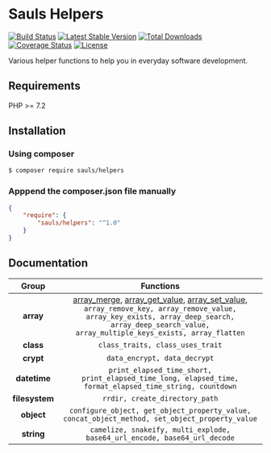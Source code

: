 # Sauls Helpers

[![Build Status](https://travis-ci.org/sauls/helpers.svg?branch=master)](https://travis-ci.org/sauls/helpers)
[![Latest Stable Version](https://poser.pugx.org/sauls/helpers/v/stable)](https://packagist.org/packages/sauls/helpers)
[![Total Downloads](https://poser.pugx.org/sauls/helpers/downloads)](https://packagist.org/packages/sauls/helpers)
[![Coverage Status](https://coveralls.io/repos/github/sauls/helpers/badge.svg?branch=master)](https://coveralls.io/github/sauls/helpers?branch=master)
[![License](https://poser.pugx.org/sauls/helpers/license)](https://packagist.org/packages/sauls/helpers)

Various helper functions to help you in everyday software development.

## Requirements

PHP >= 7.2

## Installation

### Using composer
```bash
$ composer require sauls/helpers
```
### Apppend the composer.json file manually
```json
{
    "require": {
        "sauls/helpers": "^1.0"
    }
}
```

## Documentation

| Group | Functions |
|:--:|:---------:|
| **array** | [array_merge](/doc/array/array-merge.md), [array_get_value](/doc/array/array-get-value.md), [array_set_value](/doc/array/array-set-value.md), `array_remove_key, array_remove_value, array_key_exists, array_deep_search, array_deep_search_value, array_multiple_keys_exists, array_flatten` |
| **class** | `class_traits, class_uses_trait` |
| **crypt** | `data_encrypt, data_decrypt` |
| **datetime** | `print_elapsed_time_short, print_elapsed_time_long, elapsed_time, format_elapsed_time_string, countdown` |
| **filesystem** | `rrdir, create_directory_path` |
| **object** | `configure_object, get_object_property_value, concat_object_method, set_object_property_value` |
| **string** | `camelize, snakeify, multi_explode, base64_url_encode, base64_url_decode` |

